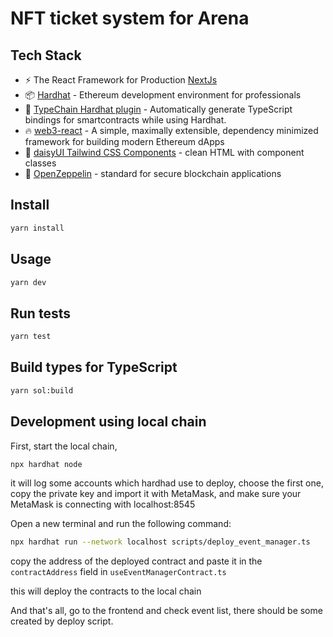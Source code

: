 # NFT ticket system for Arena

## Tech Stack

- ⚡️ The React Framework for Production [NextJs](https://https://nextjs.org//)
- 📦 [Hardhat](https://hardhat.org/) - Ethereum development environment for professionals
- 🦾 [TypeChain Hardhat plugin](https://github.com/ethereum-ts/TypeChain/tree/master/packages/hardhat) - Automatically generate TypeScript bindings for smartcontracts while using Hardhat.
- 🔥 [web3-react](https://github.com/NoahZinsmeister/web3-react/) - A simple, maximally extensible, dependency minimized framework for building modern Ethereum dApps
- 🎨 [daisyUI Tailwind CSS Components](https://daisyui.com/) - clean HTML with component classes
- 🎨 [OpenZeppelin](https://docs.openzeppelin.com/contracts/4.x/) - standard for secure blockchain applications

## Install

```sh
yarn install
```

## Usage

```sh
yarn dev
```

## Run tests

```sh
yarn test
```

## Build types for TypeScript

```sh
yarn sol:build
```


## Development using local chain 

First, start the local chain,

```sh
npx hardhat node
```

it will log some accounts which hardhad use to deploy, choose the first one, copy the private key and import it with MetaMask, and make sure your MetaMask is connecting with localhost:8545


Open a new terminal and run the following command:

```sh
npx hardhat run --network localhost scripts/deploy_event_manager.ts
```

copy the address of the deployed contract and paste it in the `contractAddress` field in `useEventManagerContract.ts`

this will deploy the contracts to the local chain


And that's all, go to the frontend and check event list, there should be some created by deploy script.


